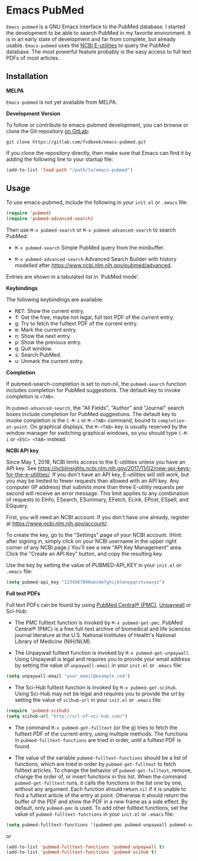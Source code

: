 # Emacs PubMed

`Emacs-pubmed` is a GNU Emacs interface to the PubMed database. I started the
development to be able to search PubMed in my favorite environment. It is in an
early state of development and far from complete, but already usable.
`Emacs-pubmed` uses the [NCBI
E-utilities](https://www.ncbi.nlm.nih.gov/books/NBK25500/) to query the PubMed
database. The most powerful feature probably is the easy access to full text
PDFs of most articles.

## Installation

**MELPA**

`Emacs-pubmed` is not yet available from MELPA.

**Development Version**

To follow or contribute to emacs-pubmed development, you can browse or clone the
Git repository [on GitLab](https://gitlab.com/fvdbeek/emacs-pubmed):

```
git clone https://gitlab.com/fvdbeek/emacs-pubmed.git
```

If you clone the repository directly, then make sure that Emacs can find it by
adding the following line to your startup file:

```lisp
(add-to-list 'load-path "/path/to/emacs-pubmed")
```

## Usage

To use emacs-pubmed, include the following in your `init.el` or `.emacs` file:

```lisp
(require 'pubmed)
(require 'pubmed-advanced-search)
```

Then use `M-x pubmed-search` or `M-x pubmed-advanced-search` to search PubMed:

- `M-x pubmed-search` Simple PubMed query from the minibuffer.

- `M-x pubmed-advanced-search` Advanced Search Builder with history modelled
after <https://www.ncbi.nlm.nih.gov/pubmed/advanced>.

Entries are shown in a tabulated list in `PubMed mode'.

**Keybindings**

The following keybindings are available:

- <kbd>RET</kbd>: Show the current entry.
- <kbd>f</kbd>: Get the free, maybe not legal, full text PDF of the current
  entry.
- <kbd>g</kbd>: Try to fetch the fulltext PDF of the current entry.
- <kbd>m</kbd>: Mark the current entry.
- <kbd>n</kbd>: Show the next entry.
- <kbd>p</kbd>: Show the previous entry.
- <kbd>q</kbd>: Quit window.
- <kbd>s</kbd>: Search PubMed.
- <kbd>u</kbd>: Unmark the current entry.

**Completion**

If pubmed-search-completion is set to non-nil, the `pubmed-search` function
includes completion for PubMed suggestions. The default key to invoke completion
is `<TAB>`.

In `pubmed-advanced-search`, the "All Fields", "Author" and "Journal" search
boxes include completion for PubMed suggestions. The default key to invoke
completion is the `C-M-i` or `M-<TAB>` command, bound to `completion-at-point`.
On graphical displays, the `M-<TAB>` key is usually reserved by the window
manager for switching graphical windows, so you should type `C-M-i` or `<ESC>
<TAB>` instead.


**NCBI API key**

Since May 1, 2018, NCBI limits access to the E-utilities unless you have an API
key. See
<https://ncbiinsights.ncbi.nlm.nih.gov/2017/11/02/new-api-keys-for-the-e-utilities/>.
If you don't have an API key, E-utilities will still work, but you may be
limited to fewer requests than allowed with an API key. Any computer (IP
address) that submits more than three E-utility requests per second will receive
an error message. This limit applies to any combination of requests to EInfo,
ESearch, ESummary, EFetch, ELink, EPost, ESpell, and EGquery.

First, you will need an NCBI account. If you don't have one already, register at
<https://www.ncbi.nlm.nih.gov/account/>.

To create the key, go to the "Settings" page of your NCBI account. (Hint: after
signing in, simply click on your NCBI username in the upper right corner of any
NCBI page.) You'll see a new "API Key Management" area. Click the "Create an API
Key" button, and copy the resulting key.

Use the key by setting the value of PUBMED-API_KEY in your `init.el` or `.emacs`
file:

```lisp
(setq pubmed-api_key "1234567890abcdefghijklmnopqrstuvwxyz")
```

**Full text PDFs**

Full text PDFs can be found by using [PubMed Central®
(PMC)](https://www.ncbi.nlm.nih.gov/pmc/),
[Unpaywall](https://unpaywall.org/products/api) or Sci-Hub:

- The PMC fulltext function is invoked by `M-x pubmed-get-pmc`. PubMed
  Central® (PMC) is a free full-text archive of biomedical and life
  sciences journal literature at the U.S. National Institutes of
  Health's National Library of Medicine (NIH/NLM).

- The Unpaywall fulltext function is invoked by `M-x
  pubmed-get-unpaywall`. Using Unpaywall is legal and requires you to
  provide your email address by setting the value of `unpaywall-email`
  in your `init.el` or `.emacs` file:

```lisp
(setq unpaywall-email "your_email@example.com")
```

- The Sci-Hub fulltext function is invoked by `M-x pubmed-get-scihub`.
Using Sci-Hub may not be legal and requires you to provide the url by
setting the value of `scihub-url` in your `init.el` or `.emacs` file:

```lisp
(require 'pubmed-scihub)
(setq scihub-url "http://url-of-sci-hub.com/")
```

- The command `M-x pubmed-get-fulltext` (or the <kbd>g</kbd>) tries to
  fetch the fulltext PDF of the current entry, using multiple methods.
  The functions in `pubmed-fulltext-functions` are tried in order,
  until a fulltext PDF is found.

- The value of the variable `pubmed-fulltext-functions` should be a
  list of functions, which are tried in order by `pubmed-get-fulltext`
  to fetch fulltext articles. To change the behavior of
  `pubmed-get-fulltext`, remove, change the order of, or insert
  functions in this list. When the command `pubmed-get-fulltext` runs,
  it calls the functions in the list one by one, without any argument.
  Each function should return `nil` if it is unable to find a fulltext
  article of the entry at point. Otherwise it should return the buffer
  of the PDF and show the PDF in a new frame as a side effect. By
  default, only `pubmed-pmc` is used. To add other fulltext
  functions, set the value of `pubmed-fulltext-functions` in your
  `init.el` or `.emacs` file:

```lisp
(setq pubmed-fulltext-functions '(pubmed-pmc pubmed-unpaywall pubmed-scihub))
```

or

```lisp
(add-to-list 'pubmed-fulltext-functions 'pubmed-unpaywall t)
(add-to-list 'pubmed-fulltext-functions 'pubmed-scihub t)
```
